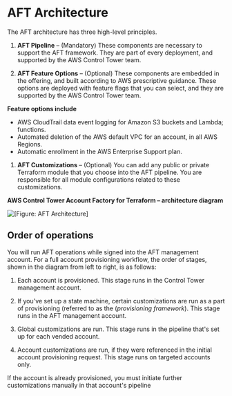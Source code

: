 # AFT Architecture<a name="aft-architecture"></a>

The AFT architecture has three high\-level principles\.

1. **AFT Pipeline** – \(Mandatory\) These components are necessary to support the AFT framework\. They are part of every deployment, and supported by the AWS Control Tower team\.

1. **AFT Feature Options** – \(Optional\) These components are embedded in the offering, and built according to AWS prescriptive guidance\. These options are deployed with feature flags that you can select, and they are supported by the AWS Control Tower team\.

**Feature options include**
   + AWS CloudTrail data event logging for Amazon S3 buckets and Lambda; functions\.
   + Automated deletion of the AWS default VPC for an account, in all AWS Regions\.
   + Automatic enrollment in the AWS Enterprise Support plan\.

1. **AFT Customizations** – \(Optional\) You can add any public or private Terraform module that you choose into the AFT pipeline\. You are responsible for all module configurations related to these customizations\.

**AWS Control Tower Account Factory for Terraform – architecture diagram**

![\[Figure: AFT Architecture\]](http://docs.aws.amazon.com/controltower/latest/userguide/images/aft-architecture.png)

## Order of operations<a name="aft-operation"></a>

You will run AFT operations while signed into the AFT management account\. For a full account provisioning workflow, the order of stages, shown in the diagram from left to right, is as follows:

1. Each account is provisioned\. This stage runs in the Control Tower management account\.

1. If you've set up a state machine, certain customizations are run as a part of provisioning \(referred to as the \(*provisioning framework*\)\. This stage runs in the AFT management account\.

1. Global customizations are run\. This stage runs in the pipeline that's set up for each vended account\.

1. Account customizations are run, if they were referenced in the initial account provisioning request\. This stage runs on targeted accounts only\.

If the account is already provisioned, you must initiate further customizations manually in that account's pipeline
